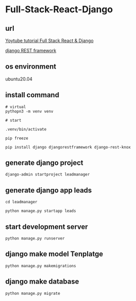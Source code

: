 # Full-Stack-React-Django

## url

[Yoytube tutorial Full Stack React &amp; Django](https://www.youtube.com/watch?v=Uyei2iDA4Hs&amp;list=PLillGF-RfqbbRA-CIUxlxkUpbq0IFkX60&amp;index=1)

[django REST framework](https://www.django-rest-framework.org/)

## os environment

ubuntu20.04

## install command

```
# virtual
pythopn3 -m venv venv

# start

.venv/bin/activate

pip freeze

pip install django djangorestframework django-rest-knox

```

## generate django project

```
django-admin startproject leadmanager

```

## generate django app leads

```
cd leadmanager

python manage.py startapp leads
```
## start development server

```
python manage.py runserver
```

## django make model Tenplatge

```
python manage.py makemigrations
```

## django make database

```
python manage.py migrate
```
